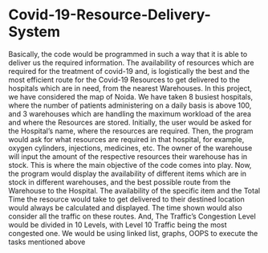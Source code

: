 # Covid-19-Resource-Delivery-System
Basically, the code would be programmed in such a way that it is able to deliver us the required information. The availability of resources which are required for the treatment of covid-19 and, is logistically the best and the most efficient route for the Covid-19 Resources to get delivered to the hospitals which are in need, from the nearest Warehouses.
In this project, we have considered the map of Noida. We have taken 8 busiest hospitals, where
the number of patients administering on a daily basis is above 100, and 3 warehouses which are
handling the maximum workload of the area and where the Resources are stored.
Initially, the user would be asked for the Hospital’s name, where the resources are required.
Then, the program would ask for what resources are required in that hospital, for example,
oxygen cylinders, injections, medicines, etc. The owner of the warehouse will input the amount
of the respective resources their warehouse has in stock.
This is where the main objective of the code comes into play. Now, the program would display
the availability of different items which are in stock in different warehouses, and the best
possible route from the Warehouse to the Hospital. The availability of the specific item and the
Total Time the resource would take to get delivered to their destined location would always be
calculated and displayed.
The time shown would also consider all the traffic on these routes. And, The Traffic’s
Congestion Level would be divided in 10 Levels, with Level 10 Traffic being the most congested
one. We would be using linked list, graphs, OOPS to execute the tasks mentioned above

